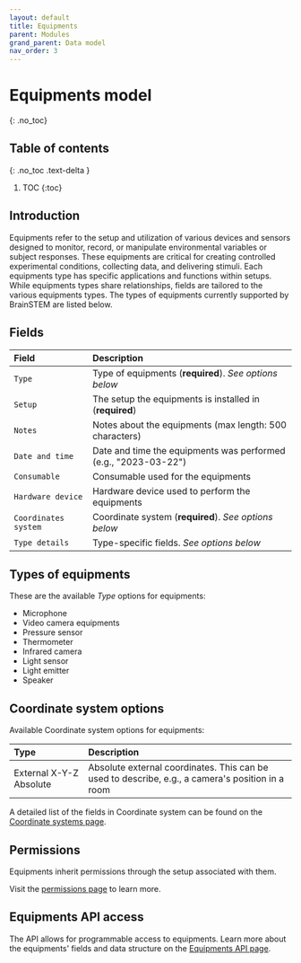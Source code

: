 ```yaml
---
layout: default
title: Equipments
parent: Modules
grand_parent: Data model
nav_order: 3
---
```


# Equipments model
{: .no_toc}

## Table of contents
{: .no_toc .text-delta }

1. TOC
{:toc}

## Introduction

Equipments refer to the setup and utilization of various devices and sensors designed to monitor, record, or manipulate environmental variables or subject responses. These equipments are critical for creating controlled experimental conditions, collecting data, and delivering stimuli. Each equipments type has specific applications and functions within setups. While equipments types share relationships, fields are tailored to the various equipments types. The types of equipments currently supported by BrainSTEM are listed below.

## Fields

| Field | Description |
|:------|:------------|
| `Type` | Type of equipments (**required**). *See options below* |
| `Setup` | The setup the equipments is installed in (**required**) |
| `Notes` | Notes about the equipments (max length: 500 characters) |
| `Date and time` | Date and time the equipments was performed (e.g., "2023-03-22") |
| `Consumable` | Consumable used for the equipments |
| `Hardware device` | Hardware device used to perform the equipments |
| `Coordinates system` | Coordinate system (**required**). *See options below* |
| `Type details` | Type-specific fields. *See options below* |

## Types of equipments

These are the available *Type* options for equipments:

- Microphone
- Video camera equipments
- Pressure sensor
- Thermometer
- Infrared camera
- Light sensor
- Light emitter
- Speaker

## Coordinate system options

Available Coordinate system options for equipments:

| Type | Description |
|:-----|:------------|
| External X-Y-Z Absolute | Absolute external coordinates. This can be used to describe, e.g., a camera's position in a room |

A detailed list of the fields in Coordinate system can be found on the [Coordinate systems page]({{"datamodel/schemas/coordinates/"|absolute_url}}).

## Permissions

Equipments inherit permissions through the setup associated with them.

Visit the [permissions page]({{"datamodel/permission/"|absolute_url}}) to learn more. 

## Equipments API access

The API allows for programmable access to equipments. Learn more about the equipments' fields and data structure on the [Equipments API page]({{"api/modules/installation/"|absolute_url}}).
